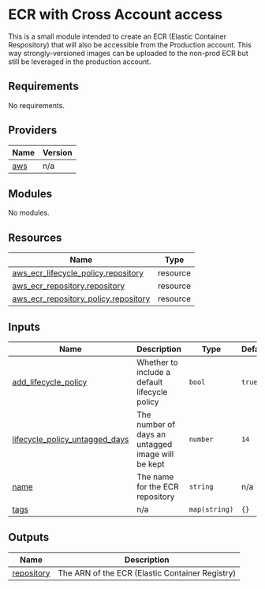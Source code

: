 # ECR with Cross Account access

This is a small module intended to create an ECR (Elastic Container Respository) that will also be accessible from the Production account. This way strongly-versioned images can be uploaded to the non-prod ECR but still be leveraged in the production account.

<!-- BEGIN_TF_DOCS -->
## Requirements

No requirements.

## Providers

| Name | Version |
|------|---------|
| <a name="provider_aws"></a> [aws](#provider\_aws) | n/a |

## Modules

No modules.

## Resources

| Name | Type |
|------|------|
| [aws_ecr_lifecycle_policy.repository](https://registry.terraform.io/providers/hashicorp/aws/latest/docs/resources/ecr_lifecycle_policy) | resource |
| [aws_ecr_repository.repository](https://registry.terraform.io/providers/hashicorp/aws/latest/docs/resources/ecr_repository) | resource |
| [aws_ecr_repository_policy.repository](https://registry.terraform.io/providers/hashicorp/aws/latest/docs/resources/ecr_repository_policy) | resource |

## Inputs

| Name | Description | Type | Default | Required |
|------|-------------|------|---------|:--------:|
| <a name="input_add_lifecycle_policy"></a> [add\_lifecycle\_policy](#input\_add\_lifecycle\_policy) | Whether to include a default lifecycle policy | `bool` | `true` | no |
| <a name="input_lifecycle_policy_untagged_days"></a> [lifecycle\_policy\_untagged\_days](#input\_lifecycle\_policy\_untagged\_days) | The number of days an untagged image will be kept | `number` | `14` | no |
| <a name="input_name"></a> [name](#input\_name) | The name for the ECR repository | `string` | n/a | yes |
| <a name="input_tags"></a> [tags](#input\_tags) | n/a | `map(string)` | `{}` | no |

## Outputs

| Name | Description |
|------|-------------|
| <a name="output_repository"></a> [repository](#output\_repository) | The ARN of the ECR (Elastic Container Registry) |
<!-- END_TF_DOCS -->